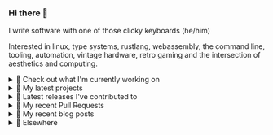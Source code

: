 ### Hi there 👋

I write software with one of those clicky keyboards (he/him)

Interested in linux, type systems, rustlang, webassembly, the command line, tooling, automation, vintage hardware, retro gaming and the intersection of aesthetics and computing.

<details><summary>👀 Check out what I'm currently working on</summary><br />

- [MetaMask/action-publish-release](https://github.com/MetaMask/action-publish-release) -  (3 days ago)
- [rickycodes/pve-no-subscription](https://github.com/rickycodes/pve-no-subscription) - Proxmox VE No-Subscription Removal (1 week ago)
- [MetaMask/metamask-extension](https://github.com/MetaMask/metamask-extension) - :globe_with_meridians: :electric_plug: The MetaMask browser extension enables browsing Ethereum blockchain enabled websites (3 weeks ago)
- [MetaMask/metamask-mobile](https://github.com/MetaMask/metamask-mobile) - Mobile web browser providing access to websites that use the Ethereum blockchain (3 weeks ago)
- [rmull/tinkup](https://github.com/rmull/tinkup) - Multiplatform firmware update utility for the RetroTINK family of retrogaming devices (1 month ago)
</details>

<details><summary>🌱 My latest projects</summary><br />

- [rickycodes/kitties](https://github.com/rickycodes/kitties) - micro site to browse CryptoKitties
- [rickycodes/pve-no-subscription](https://github.com/rickycodes/pve-no-subscription) - Proxmox VE No-Subscription Removal
- [rickycodes/ftse-rs](https://github.com/rickycodes/ftse-rs) - scrape and filter hl.co.uk market summaries
- [rickycodes/card](https://github.com/rickycodes/card) - npx business card built with rust targeting wasm
- [rickycodes/dat-proxy-browser](https://github.com/rickycodes/dat-proxy-browser) - Rough sketch of a decentralised (supporting DAT) mobile web browser built with react-native
</details>

<details><summary>🔭 Latest releases I've contributed to</summary><br />

- [MetaMask/metamask-extension](https://github.com/MetaMask/metamask-extension) ([v10.10.1](https://github.com/MetaMask/metamask-extension/releases/tag/v10.10.1), 3 days ago) - :globe_with_meridians: :electric_plug: The MetaMask browser extension enables browsing Ethereum blockchain enabled websites
- [MetaMask/metamask-mobile](https://github.com/MetaMask/metamask-mobile) ([v4.1.0](https://github.com/MetaMask/metamask-mobile/releases/tag/v4.1.0), 1 week ago) - Mobile web browser providing access to websites that use the Ethereum blockchain
- [MetaMask/controllers](https://github.com/MetaMask/controllers) ([v25.1.0](https://github.com/MetaMask/controllers/releases/tag/v25.1.0), 1 month ago) - Collection of platform-agnostic modules for creating secure data models for cryptocurrency wallets
- [rickycodes/card](https://github.com/rickycodes/card) ([v1.5.3](https://github.com/rickycodes/card/releases/tag/v1.5.3), 1 month ago) - npx business card built with rust targeting wasm
- [rmull/tinkup](https://github.com/rmull/tinkup) ([v1.0](https://github.com/rmull/tinkup/releases/tag/v1.0), 1 month ago) - Multiplatform firmware update utility for the RetroTINK family of retrogaming devices
</details>

<details><summary>🔨 My recent Pull Requests</summary><br />

- [Revert &#34;Add npm Publish&#34;](https://github.com/MetaMask/action-publish-release/pull/44) on [MetaMask/action-publish-release](https://github.com/MetaMask/action-publish-release) (3 days ago)
- [Add qualtrics](https://github.com/MetaMask/metamask-mobile/pull/3813) on [MetaMask/metamask-mobile](https://github.com/MetaMask/metamask-mobile) (4 days ago)
- [Feature/fix android detox](https://github.com/MetaMask/metamask-mobile/pull/3700) on [MetaMask/metamask-mobile](https://github.com/MetaMask/metamask-mobile) (3 weeks ago)
- [Update crowdin workflow config](https://github.com/MetaMask/metamask-extension/pull/13494) on [MetaMask/metamask-extension](https://github.com/MetaMask/metamask-extension) (3 weeks ago)
- [Update crowdin_action.yml](https://github.com/MetaMask/metamask-mobile/pull/3679) on [MetaMask/metamask-mobile](https://github.com/MetaMask/metamask-mobile) (3 weeks ago)
</details>

<details><summary>📜 My recent blog posts</summary><br />

- [Publishing my Website to the peer-to-peer Web](//ricky.codes/blog/posts/publishing-to-the-peer-to-peer-web/) (3 years ago)
</details>

<details><summary>🔗 Elsewhere</summary><br />

- Web: https://ricky.codes
- Twitter: https://twitter.com/rickycodes
- Blog: https://ricky.codes/blog

Want your own self-generating profile page? Check out [readme-scribe](https://github.com/muesli/readme-scribe)!
</details>
